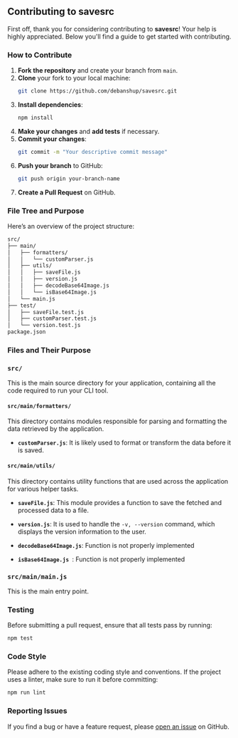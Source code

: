 ## Contributing to savesrc

First off, thank you for considering contributing to **savesrc**! Your help is highly appreciated. Below you'll find a guide to get started with contributing.

### How to Contribute

1. **Fork the repository** and create your branch from `main`.
2. **Clone** your fork to your local machine:
    ```bash
    git clone https://github.com/debanshup/savesrc.git
    ```
3. **Install dependencies**:
    ```bash
    npm install
    ```
4. **Make your changes** and **add tests** if necessary.
5. **Commit your changes**:
    ```bash
    git commit -m "Your descriptive commit message"
    ```
6. **Push your branch** to GitHub:
    ```bash
    git push origin your-branch-name
    ```
7. **Create a Pull Request** on GitHub.

### File Tree and Purpose

Here’s an overview of the project structure:

```bash
src/
├── main/
│   ├── formatters/
│   │   └── customParser.js
│   ├── utils/
│   │   ├── saveFile.js
│   │   ├── version.js
│   │   ├── decodeBase64Image.js
│   │   └── isBase64Image.js
│   └── main.js
├── test/
│   ├── saveFile.test.js
│   ├── customParser.test.js
│   └── version.test.js
package.json
```

### Files and Their Purpose

### `src/`

This is the main source directory for your application, containing all the code required to run your CLI tool.

#### `src/main/formatters/`

This directory contains modules responsible for parsing and formatting the data retrieved by the application.

-   **`customParser.js`**:
    It is likely used to format or transform the data before it is saved.

#### `src/main/utils/`

This directory contains utility functions that are used across the application for various helper tasks.

-   **`saveFile.js`**:
    This module provides a function to save the fetched and processed data to a file.

-   **`version.js`**:
    It is used to handle the `-v, --version` command, which displays the version information to the user.

-   **`decodeBase64Image.js`**:
    Function is not properly implemented
    
-   **`isBase64Image.js `**:
    Function is not properly implemented

### `src/main/main.js`

This is the main entry point.

### Testing

Before submitting a pull request, ensure that all tests pass by running:

```bash
npm test
```

### Code Style

Please adhere to the existing coding style and conventions. If the project uses a linter, make sure to run it before committing:

```bash
npm run lint
```

### Reporting Issues

If you find a bug or have a feature request, please [open an issue](https://github.com/debanshup/savesrc/issues) on GitHub.

